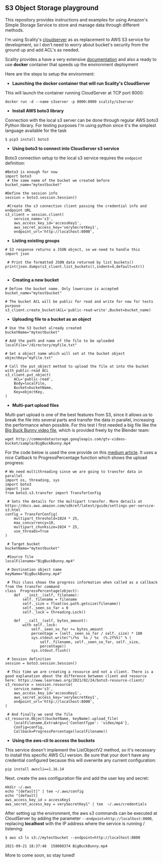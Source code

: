 ## S3 Object Storage playground

This repository provides instructions and examples for using Amazon's Simple Storage Service to store and manage data through different methods.

I'm using Scality's [cloudserver](https://github.com/scality/cloudserver) as as replacement to AWS S3 service for development, so I don't need to worry about bucket's security from the ground up and add ACL's as needed.

Scality provides a have a very extensive [documentation](https://s3-server.readthedocs.io/en/latest/) and also  a ready to use **docker** container that speeds up the environment deployment

Here are the steps to setup the environment:

- **Launching the docker container that will run Scality's CloudServer**

This will launch the container running CloudServer at TCP port 8000:<p></p>

``docker run -d --name s3server -p 8000:8000 scality/s3server``

- **Install AWS boto3 library**

Connection with the local s3 server can be done through regular AWS boto3 Python library. For testing purposes I'm using python since it's the simplest language available for the task

``$ pip3 install boto3``

- **Using boto3 to connect into ClousServer s3 service**

Boto3 connection setup to the local s3 service requires the ``endpoint`` definition:

<pre><code>#Boto3 is enough for now
import boto3
 # the same name of the bucket we created before
bucket_name="mytestbucket"

#Define the session info
session = boto3.session.Session()

 #Create the s3 connection client passing the credential info and endpoint URL
s3_client = session.client(
	service_name='s3',
	aws_access_key_id='accessKey1',
	aws_secret_access_key='verySecretKey1',
	endpoint_url='http://localhost:8000',</code></pre>

- **Listing existing groups**
<pre><code># S3 response returns a JSON object, so we need to handle this
import json

 # Print the formatted JSON data returned by list_buckets()
print(json.dumps(s3_client.list_buckets(),indent=4,default=str))

</code></pre>

  

- **Creating a new bucket**

<pre><code># Define the bucket name. Only lowercase is accepted
bucket_name="mytestbucket"

# The bucket ACL will be public for read and write for now for tests purpose
s3_client.create_bucket(ACL='public-read-write',Bucket=bucket_name)
</code></pre>

- **Uploading file to a bucket as an object**

<pre><code># Use the S3 bucket already created
bucketName="mytestbucket"

# Add the path and name of the file to be uploaded
localFile="/directory/myFile.txt"

# Set a object name which will set at the bucket object
objectKey="myFile.txt"

# Call the put_object method to upload the file at into the bucket with public-read ACL
s3_client.put_object(
	ACL='public-read',
	Body=localFile,
	Bucket=bucketName,
	Key=objectKey,
)</code></pre>

- **Multi-part upload files**

Multi-part upload is one of the best features from S3, since it allows us to break the file into several parts and transfer the data in parallel, increasing the performance when possible.
For this test I first needed a big file like the [Big Buck Bunny video file](http://commondatastorage.googleapis.com/gtv-videos-bucket/sample/BigBuckBunny.mp4), which is provided freely by the Blender team:

``wget http://commondatastorage.googleapis.com/gtv-videos-bucket/sample/BigBuckBunny.mp4``

For the code below is used the one provide on this [medium article](https://medium.com/analytics-vidhya/aws-s3-multipart-upload-download-using-boto3-python-sdk-2dedb0945f11). It uses a nice Callback to ProgressPercentage function which shows the upload progress:
 

<pre><code># We need multithreading since we are going to transfer data in parallel
import os, threading, sys
import boto3
import json
from boto3.s3.transfer import TransferConfig

 # Sets the details for the multipart transfer. More details at https://docs.aws.amazon.com/sdkref/latest/guide/settings-per-service-s3.html
config = TransferConfig(
	multipart_threshold=1024 * 25,
	max_concurrency=10,
	multipart_chunksize=1024 * 25,
	use_threads=True
)

 # Target bucket
bucketName="mytestbucket"
 
 #Source file
localFilename="BigBuckBunny.mp4"

 # Destination object name
keyName="BigBuckBunny.mp4"
 
 # This class shows the progress information when called as a callback from the transfer command
class  ProgressPercentage(object):
	def  __init__(self, filename):
		self._filename = filename
		self._size = float(os.path.getsize(filename))
		self._seen_so_far = 0
		self._lock = threading.Lock()

	def  __call__(self, bytes_amount):
		with self._lock:
			self._seen_so_far += bytes_amount
			percentage = (self._seen_so_far / self._size) * 100
			sys.stdout.write("\r%s  %s / %s  (%.2f%%)" % (
				self._filename, self._seen_so_far, self._size,
				percentage))
			sys.stdout.flush()
 
 # Session definition 
session = boto3.session.Session()

 # This time we are creating a resource and not a client. There is a good explanation about the difference between client and resource here: https://www.learnaws.org/2021/02/24/boto3-resource-client/
s3_resource = session.resource(
	service_name='s3',
	aws_access_key_id='accessKey1',
	aws_secret_access_key='verySecretKey1',
	endpoint_url='http://localhost:8000',
)

 # And finally we send the file
s3_resource.Object(bucketName, keyName).upload_file(
	localFilename,ExtraArgs={'ContentType': 'video/mp4'},
	Config=config,
	Callback=ProgressPercentage(localFilename))</code></pre>

- **Using the aws-cli to access the buckets**

This service doesn't implement the ListObjectV2 method, so it's necessary to install this specific AWS CLI version. Be sure that your don't have any credential configured because this will overwrite any current configuration:

<pre><code>pip install awscli==1.16.14</code></pre>

  

Next. create the aws configuration file and add the user key and secret:

<pre><code>mkdir ~/.aws
echo "[default]" | tee ~/.aws/config
echo "[default]
aws_access_key_id = accessKey1
aws_secret_access_key = verySecretKey1" | tee  ~/.aws/credentials</code></pre>

After setting up the environment, the aws s3 commands can be executed at CloudServer by adding the parameter ```--endpoint=http://localhost:8000```, replacing **localhost** with the IP address where the service is running / listening:

<pre><code>$ aws s3 ls s3://mytestbucket --endpoint=http://localhost:8000

2021-09-21 18:37:48  158008374 BigBuckBunny.mp4</code></pre>

More to come soon, so stay tuned!
